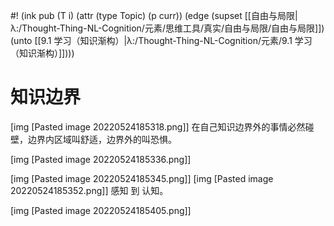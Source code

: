 #! (ink pub (T i) (attr (type Topic) (p curr)) (edge (supset [[自由与局限|λ:/Thought-Thing-NL-Cognition/元素/思维工具/真实/自由与局限/自由与局限]]) (unto [[9.1 学习（知识渐构）|λ:/Thought-Thing-NL-Cognition/元素/9.1 学习（知识渐构）]])))

# 知识边界

[img [Pasted image 20220524185318.png]]
在自己知识边界外的事情必然碰壁，边界内区域叫舒适，边界外的叫恐惧。

[img [Pasted image 20220524185336.png]]

[img [Pasted image 20220524185345.png]]
[img [Pasted image 20220524185352.png]]
感知 到 认知。

[img [Pasted image 20220524185405.png]]